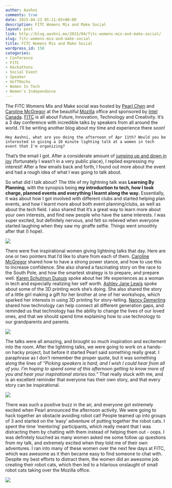 ```yaml
---
author: Aashni
comments: true
date: 2015-04-23 05:11:03+00:00
description: FITC Womens Mix and Make Social
layout: post
link: http://blog.aashni.me/2015/04/fitc-womens-mix-and-make-social/
slug: fitc-womens-mix-and-make-social
title: FITC Womens Mix and Make Social
wordpress_id: 158
categories:
- Conference
- FITC
- Hackathons
- Social Event
- Speaker
- UofTHacks
- Women In Tech
- Women's Independance
---
```


The FITC Womens Mix and Make social was hosted by [Pearl Chen](https://twitter.com/pearlchen) and [Caroline McGregor](https://twitter.com/carolinemcgrgr) at the beautiful [Mozilla](https://twitter.com/mozilla) office and sponsored by [Intel Canada](https://twitter.com/intelcanada). [FITC](http://fitc.ca/) is all about Future, Innovation, Technology and Creativity. It’s a 3 day conference with incredible talks by speakers from all around the world. I’ll be writing another blog about my time and experience there soon!


    
    Hey Aashni, what are you doing the afternoon of Apr 11th? Would you be interested in giving a 10 minute lighting talk at a women in tech event that I'm organizing?



That’s the email I got. After a considerate amount of [jumping up and down in joy](https://twitter.com/aashnisshah/status/574735631277916160) (fortunately I wasn’t in a very public place), I replied expressing my interest! After a few emails back and forth, I found out more about the event and had a rough idea of what I was going to talk about.

So what did I talk about? The title of my lightning talk was **Learning By Planning**, with the synopsis being **my introduction to tech, how I took charge, planned events and everything I learnt along the way.** Essentially, it was about how I got involved with different clubs and started helping plan events, and how I learnt more about both event planning/clubs, as well as about the tech field. I also shared that it’s a great way to learn more about your own interests, and find new people who have the same interests. I was super excited, but definitely nervous, and felt so relieved when everyone started laughing when they saw my giraffe selfie. Things went smoothly after that (I hope).

[![](http://blog.aashni.me/wp-content/uploads/2015/04/10560934_1494990147410924_1185603298_n-300x300.jpg)](http://blog.aashni.me/wp-content/uploads/2015/04/10560934_1494990147410924_1185603298_n.jpg)

There were five inspirational women giving lightning talks that day. Here are one or two pointers that I’d like to share from each of them.
[Caroline McGregor](https://twitter.com/carolinemcgrgr) shared how to have a strong power stance, and how to use this to increase confidence. She also shared a fascinating story on the race to the South Pole, and how the smartest strategy is to prepare, and prepare well.
[Karen Schulmun Dupuis](https://twitter.com/karensd) spoke about her life experiences as a woman in tech and especially realizing her self worth.
[Ashley Jane Lewis](https://twitter.com/AshleyJaneLewis) spoke about some of the 3D printing work she’s doing. She also shared the story of a little girl making a gift for her brother at one of her workshops, which sparked her interests in using 3D printing for story-telling.
[Nancy Demerling](https://twitter.com/NancyDemerling) shared how technology can help connect all different generation gaps, and reminded us that technology has the ability to change the lives of our loved ones, and that we should spend time explaining how to use technology to our grandparents and parents.

[![](http://blog.aashni.me/wp-content/uploads/2015/04/11142321_690599194419817_889028525_n-300x300.jpg)](http://blog.aashni.me/wp-content/uploads/2015/04/11142321_690599194419817_889028525_n.jpg)

The talks were all amazing, and brought so much inspiration and excitement into the room. After the lightning talks, we were going to work on a hands-on hacky project, but before it started Pearl said something really great. I paraphrase as I don’t remember the proper quote, but it was something along the lines of _“Picking speakers is hard, and I wish I could hear from all of you. I’m hoping to spend some of this afternoon getting to know more of you and hear your inspirational stories too.”_ That really stuck with me, and is an excellent reminder that everyone has their own story, and that every story can be inspirational.

[![](http://blog.aashni.me/wp-content/uploads/2015/04/Screen-Shot-2015-04-23-at-1.00.58-AM-300x174.png)](http://blog.aashni.me/wp-content/uploads/2015/04/Screen-Shot-2015-04-23-at-1.00.58-AM.png)

There was such a positive buzz in the air, and everyone got extremely excited when Pearl announced the afternoon activity. We were going to hack together an obstacle avoiding robot cat! People teamed up into groups of 3 and started on the ‘easy’ adventure of putting together the robot cats. I spent the time ‘mentoring’ participants, which really meant that I was distracting them by chatting with them instead of helping them out - oops. I was definitely touched as many women asked me some follow up questions from my talk, and extremely excited when they told me of their own adventures. I ran into many of these women over the next few days at FITC, which was awesome as it then became easy to find someone to chat with. Despite my best efforts to distract them, the women did an awesome job creating their robot cats, which then led to a hilarious onslaught of small robot cats taking over the Mozilla office.

[![](http://blog.aashni.me/wp-content/uploads/2015/04/Screen-Shot-2015-04-23-at-1.00.40-AM-218x300.png)](http://blog.aashni.me/wp-content/uploads/2015/04/Screen-Shot-2015-04-23-at-1.00.40-AM.png)
